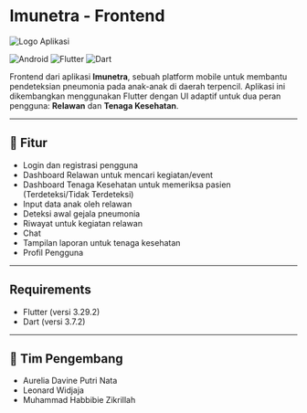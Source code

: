 # Imunetra - Frontend

![Logo Aplikasi](https://imgur.com/jRuQtZw)

![Android](https://img.shields.io/badge/Android-3DDC84?style=flat&logo=android&logoColor=white)
![Flutter](https://img.shields.io/badge/Flutter-02569B?style=flat&logo=flutter&logoColor=white)
![Dart](https://img.shields.io/badge/Dart-0175C2?style=flat&logo=dart&logoColor=white)

Frontend dari aplikasi **Imunetra**, sebuah platform mobile untuk membantu pendeteksian pneumonia pada anak-anak di daerah terpencil. Aplikasi ini dikembangkan menggunakan Flutter dengan UI adaptif untuk dua peran pengguna: **Relawan** dan **Tenaga Kesehatan**.

---

## 🚀 Fitur

- Login dan registrasi pengguna
- Dashboard Relawan untuk mencari kegiatan/event
- Dashboard Tenaga Kesehatan untuk memeriksa pasien (Terdeteksi/Tidak Terdeteksi)
- Input data anak oleh relawan
- Deteksi awal gejala pneumonia
- Riwayat untuk kegiatan relawan
- Chat
- Tampilan laporan untuk tenaga kesehatan
- Profil Pengguna

---

## Requirements

- Flutter (versi 3.29.2)
- Dart (versi 3.7.2)

---

## 👥 Tim Pengembang 

- Aurelia Davine Putri Nata
- Leonard Widjaja
- Muhammad Habbibie Zikrillah
